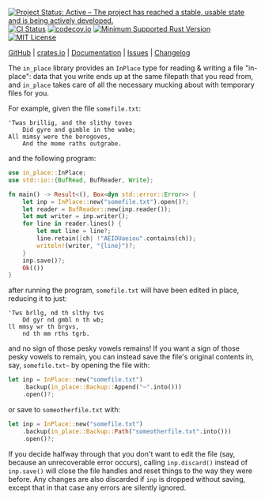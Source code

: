 [![Project Status: Active – The project has reached a stable, usable state and is being actively developed.](https://www.repostatus.org/badges/latest/active.svg)](https://www.repostatus.org/#active)
[![CI Status](https://github.com/jwodder/in-place-rs/actions/workflows/test.yml/badge.svg)](https://github.com/jwodder/in-place-rs/actions/workflows/test.yml)
[![codecov.io](https://codecov.io/gh/jwodder/in-place-rs/branch/master/graph/badge.svg)](https://codecov.io/gh/jwodder/in-place-rs)
[![Minimum Supported Rust Version](https://img.shields.io/badge/MSRV-1.74-orange)](https://www.rust-lang.org)
[![MIT License](https://img.shields.io/github/license/jwodder/in-place-rs.svg)](https://opensource.org/licenses/MIT)

[GitHub](https://github.com/jwodder/in-place-rs) | [crates.io](https://crates.io/crates/in-place) | [Documentation](https://docs.rs/in-place) | [Issues](https://github.com/jwodder/in-place-rs/issues) | [Changelog](https://github.com/jwodder/in-place-rs/blob/master/CHANGELOG.md)

The `in_place` library provides an `InPlace` type for reading & writing a file
"in-place": data that you write ends up at the same filepath that you read
from, and `in_place` takes care of all the necessary mucking about with
temporary files for you.

For example, given the file `somefile.txt`:

```text
'Twas brillig, and the slithy toves
    Did gyre and gimble in the wabe;
All mimsy were the borogoves,
    And the mome raths outgrabe.
```

and the following program:

```rust
use in_place::InPlace;
use std::io::{BufRead, BufReader, Write};

fn main() -> Result<(), Box<dyn std::error::Error>> {
    let inp = InPlace::new("somefile.txt").open()?;
    let reader = BufReader::new(inp.reader());
    let mut writer = inp.writer();
    for line in reader.lines() {
        let mut line = line?;
        line.retain(|ch| !"AEIOUaeiou".contains(ch));
        writeln!(writer, "{line}")?;
    }
    inp.save()?;
    Ok(())
}
```

after running the program, `somefile.txt` will have been edited in place,
reducing it to just:

```text
'Tws brllg, nd th slthy tvs
    Dd gyr nd gmbl n th wb;
ll mmsy wr th brgvs,
    nd th mm rths tgrb.
```

and no sign of those pesky vowels remains!  If you want a sign of those pesky
vowels to remain, you can instead save the file's original contents in, say,
`somefile.txt~` by opening the file with:

```rust
let inp = InPlace::new("somefile.txt")
    .backup(in_place::Backup::Append("~".into()))
    .open()?;
```

or save to `someotherfile.txt` with:

```rust
let inp = InPlace::new("somefile.txt")
    .backup(in_place::Backup::Path("someotherfile.txt".into()))
    .open()?;
```

If you decide halfway through that you don't want to edit the file (say,
because an unrecoverable error occurs), calling `inp.discard()` instead of
`inp.save()` will close the file handles and reset things to the way they were
before.  Any changes are also discarded if `inp` is dropped without saving,
except that in that case any errors are silently ignored.
